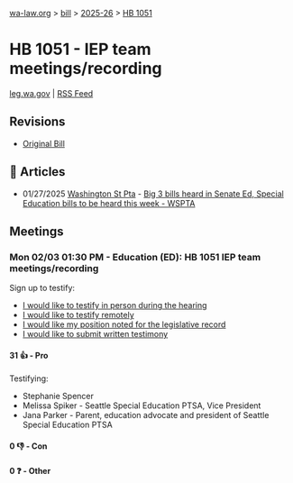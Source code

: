[wa-law.org](/) > [bill](/bill/) > [2025-26](/bill/2025-26/) > [HB 1051](/bill/2025-26/hb/1051/)

# HB 1051 - IEP team meetings/recording
[leg.wa.gov](https://app.leg.wa.gov/billsummary?BillNumber=1051&Year=2025&Initiative=false) | [RSS Feed](./rss.xml)

## Revisions
* [Original Bill](1/)

## 📰 Articles
* 01/27/2025 [Washington St Pta](/org/washington_st_pta/) - [Big 3 bills heard in Senate Ed, Special Education bills to be heard this week - WSPTA](https://www.wastatepta.org/2025session-week3/#:~:text=HB%201051)

## Meetings
### Mon 02/03 01:30 PM - Education (ED): HB 1051 IEP team meetings/recording
Sign up to testify:
* [I would like to testify in person during the hearing](https://app.leg.wa.gov/csi/Testifier/Add?chamber=House&mId=32654&aId=162505&caId=25400&tId=1)
* [I would like to testify remotely](https://app.leg.wa.gov/csi/Testifier/Add?chamber=House&mId=32654&aId=162505&caId=25400&tId=2)
* [I would like my position noted for the legislative record](https://app.leg.wa.gov/csi/Testifier/Add?chamber=House&mId=32654&aId=162505&caId=25400&tId=3)
* [I would like to submit written testimony](https://app.leg.wa.gov/csi/Testifier/Add?chamber=House&mId=32654&aId=162505&caId=25400&tId=4)

#### 31 👍 - Pro
Testifying:
* Stephanie Spencer
* Melissa Spiker - Seattle Special Education PTSA, Vice President
* Jana Parker - Parent, education advocate and president of Seattle Special Education PTSA

#### 0 👎 - Con

#### 0 ❓ - Other
